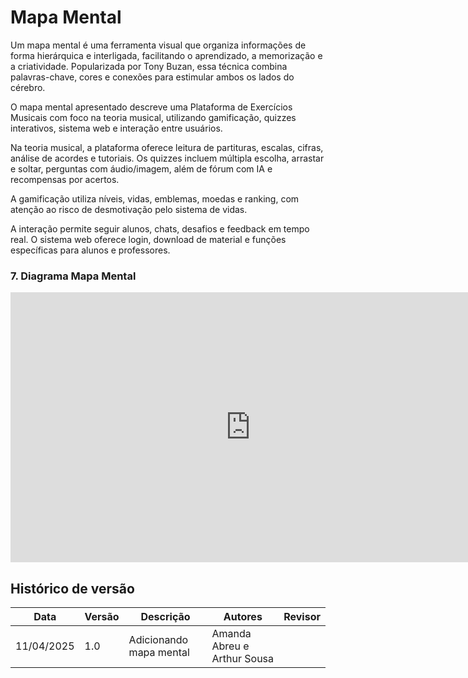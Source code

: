 # Mapa Mental
 
Um mapa mental é uma ferramenta visual que organiza informações de forma hierárquica e interligada, facilitando o aprendizado, a memorização e a criatividade. Popularizada por Tony Buzan, essa técnica combina palavras-chave, cores e conexões para estimular ambos os lados do cérebro.

O mapa mental apresentado descreve uma Plataforma de Exercícios Musicais com foco na teoria musical, utilizando gamificação, quizzes interativos, sistema web e interação entre usuários.

Na teoria musical, a plataforma oferece leitura de partituras, escalas, cifras, análise de acordes e tutoriais. Os quizzes incluem múltipla escolha, arrastar e soltar, perguntas com áudio/imagem, além de fórum com IA e recompensas por acertos.

A gamificação utiliza níveis, vidas, emblemas, moedas e ranking, com atenção ao risco de desmotivação pelo sistema de vidas.

A interação permite seguir alunos, chats, desafios e feedback em tempo real. O sistema web oferece login, download de material e funções específicas para alunos e professores.

### 7. Diagrama Mapa Mental

<iframe width="768" height="432" src="https://miro.com/app/live-embed/uXjVIDxslww=/?moveToViewport=-4091,-2082,7886,3766&embedId=257653895974" frameborder="0" scrolling="no" allow="fullscreen; clipboard-read; clipboard-write" allowfullscreen></iframe>


## Histórico de versão

|Data|Versão|Descrição|Autores|Revisor|
|--|--|--|--|--|
|11/04/2025|1.0|Adicionando mapa mental|Amanda Abreu e Arthur Sousa||

